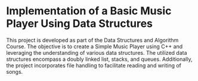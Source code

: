 # Implementation of a Basic Music Player Using Data Structures

This project is developed as part of the Data Structures and Algorithm Course. The objective is to create a Simple Music Player using C++ and leveraging the understanding of various data structures. The utilized data structures encompass a doubly linked list, stacks, and queues. Additionally, the project incorporates file handling to facilitate reading and writing of songs.